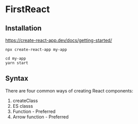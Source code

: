 # FirstReact

## Installation

https://create-react-app.dev/docs/getting-started/

```console
npx create-react-app my-app
```

```console
cd my-app
yarn start
```

## Syntax

There are four common ways of creating React components:
1. createClass
2. ES classs
3. Function  - Preferred
4. Arrow function  - Preferred

